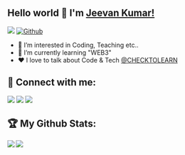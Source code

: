 ## Hello world 👋 I'm [Jeevan Kumar!](https://g1mishra.dev/about-me)
![](https://visitor-badge.laobi.icu/badge?page_id=g1mishra.g1mishra) [![Github](https://img.shields.io/github/followers/g1mishra?label=Followers&logo=Github)](https://github.com/g1mishra)

- 👀 I’m interested in Coding, Teaching etc..
- 🌱 I’m currently learning "WEB3"
-  ❤ I love to talk about Code & Tech <a href="https://www.youtube.com/checktolearn" target="_blank">@CHECKTOLEARN</a>

## :handshake: Connect with me:

<a href="https://www.linkedin.com/in/g1mishra/" target="_blank">![](https://img.shields.io/badge/LinkedIn-0077B5?style=for-the-badge&logo=linkedin&logoColor=white)</a>
<a href="https://www.instagram.com/g1mishra.dev/" target="_blank">![](https://img.shields.io/badge/Instagram-E4405F?style=for-the-badge&logo=instagram&logoColor=white)</a>
<a href="https://www.youtube.com/checktolearn" target="_blank">![](https://img.shields.io/badge/YouTube-FF0000?style=for-the-badge&logo=youtube&logoColor=white)</a>


## :trophy: My Github Stats:

<!--
![GitHub stats](https://readme-stats-cfgj2cxdy.vercel.app/api?username=g1mishra&count_private=true&show_icons=true)
![Top Langs](https://readme-stats-cfgj2cxdy.vercel.app/api/top-langs/?username=g1mishra&hide=php)
-->
<div>
<a href="https://github-readme-stats.vercel.app/api?username=g1mishra">
  <img  align="left" src="https://github-readme-stats.vercel.app/api?username=g1mishra&count_private=true&show_icons=true" />
</a>
<a href="https://github-readme-stats.vercel.app/api/top-langs/?username=g1mishra">
  <img align="left" src="https://github-readme-stats.vercel.app/api/top-langs/?username=g1mishra"/>
</a>
</div>
